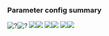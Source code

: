 ### Parameter config summary 
<tr><td><img alt="?" src="neurons_C1_Muscles.png"/></td><td><img alt="?" src="traces_neuron_Muscles_C1.png"/></td></tr>
<tr><td><img alt=" " src="neuron_activity_C1_Muscles.png"/></td><td><img alt=" " src="traces_neuron_activity_Muscles_C1.png"/></td></tr>
<tr><td><img alt=" " src="muscles_C1_Muscles.png"/></td><td><img alt=" " src="traces_muscles_Muscles_C1.png"/></td></tr>
<tr><td><img alt=" " src="muscle_activity_C1_Muscles.png"/></td><td><img alt=" " src="traces_muscles_activity_Muscles_C1.png"/></td></tr>

